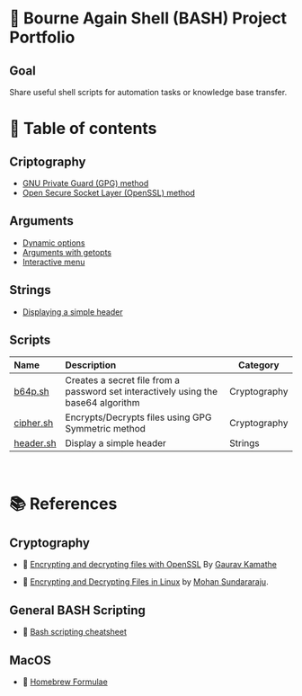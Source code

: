 # :notebook: Bourne Again Shell (BASH) Project Portfolio

## Goal
Share useful shell scripts for automation tasks or knowledge base transfer.

# :bookmark_tabs: Table of contents
## Criptography
- [GNU Private Guard (GPG) method](cryptography/gpg_method.md)
- [Open Secure Socket Layer (OpenSSL) method](cryptography/openssl_method.md)

## Arguments
- [Dynamic options](arguments/dynamic_options.md)
- [Arguments with getopts](arguments/getopts.md)
- [Interactive menu](arguments/interactive_menu.md)


## Strings
- [Displaying a simple header](strings/README.md)


## Scripts
| Name | Description | Category |
| :-- | :-- | -- |
| [b64p.sh](cryptography/scripts/b64p.sh) | Creates a secret file from a password set interactively using the base64 algorithm | Cryptography |
| [cipher.sh](cryptography/scripts/cipher.sh) | Encrypts/Decrypts files using GPG Symmetric method | Cryptography |
| [header.sh](strings/scripts/header.sh) | Display a simple header | Strings | 

<br />

# :books: References
## Cryptography
- :link: [Encrypting and decrypting files with OpenSSL](https://opensource.com/article/21/4/encryption-decryption-openssl) By [Gaurav Kamathe](https://opensource.com/users/gkamathe)

- :link: [Encrypting and Decrypting Files in Linux](https://www.baeldung.com/linux/encrypt-decrypt-files) by [Mohan Sundararaju](https://www.baeldung.com/linux/author/mohan-sundararaju).

## General BASH Scripting
- :link: [Bash scripting cheatsheet](https://devhints.io/bash)

## MacOS
- :link: [Homebrew Formulae](https://formulae.brew.sh/formula/gnupg)
